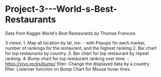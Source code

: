 # Project-3---World-s-Best-Restaurants

Data from Kaggle World's Best Restaurants by Thomas Francois

3 views:
    1. Map all location by lat, lon.
        - with Popups for each marker, number of rankings for the restaurant, and the highest ranking
    2. Bar chart for top restaurants by country.
    3. Bar chart for top restaurant by repeat ranking. 
    4. Bump chart for top restaurant ranking over time.
        - https://nivo.rocks/bump/
filter:
    Change the displayed data by a country filter.
    Listerner function on Bump Chart for Mouse hover lines. 
